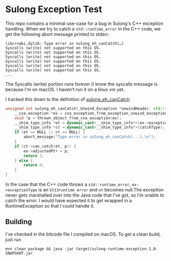 # Sulong Exception Test

This repo contains a minimal use-case for a bug in Sulong's C++ exception handling. When we try to catch a `std::runtime_error` in the C++ code, we get the following abort message printed to stderr.
```
libc++abi.dylib: Type error in sulong_eh_canCatch(…)
Syscalls (write) not supported on this OS.
Syscalls (write) not supported on this OS.
Syscalls (write) not supported on this OS.
Syscalls (write) not supported on this OS.
Syscalls (write) not supported on this OS.
Syscalls (write) not supported on this OS.
...
``` 

The Syscalls (write) portion runs forever (I know the syscalls message is because I'm on macOS. I haven't run it on a linux vm yet.

I tracked this down to the definition of [sulong_eh_canCatch](https://github.com/graalvm/sulong/blob/5f7532e892ca25e092367d3825f05015ff2c3f7e/projects/com.oracle.truffle.llvm.libraries.bitcode/libcxxabi/cxa_exception.cpp#L706)

```cpp
unsigned int sulong_eh_canCatch(_Unwind_Exception *unwindHeader, std::type_info *catchType) {
    __cxa_exception *ex = cxa_exception_from_exception_unwind_exception(unwindHeader);
    void *p = thrown_object_from_cxa_exception(ex);
    __shim_type_info *et = dynamic_cast<__shim_type_info*>(ex->exceptionType); 
    __shim_type_info *ct = dynamic_cast<__shim_type_info*>(catchType);
    if (et == NULL || ct == NULL) { 
        abort_message("Type error in sulong_eh_canCatch(...).\n");
    }
    if (ct->can_catch(et, p)) {
        ex->adjustedPtr = p;
        return 1;
    } else {
        return 0;
    }
}
```

In the case that the C++ code throws a `std::runtime_error`, `ex->exceptionType` is an `St13runtime_error` and `et` becomes null.The exception never gets marshalled over into the Java code that I’ve got, so I’m unable to catch the error. I would have expected it to get wrapped in a RuntimeException so that I could handle it.

## Building
I've checked in the bitcode file I compiled on macOS. To get a clean build, just run

`mvn clean package && java -jar target/sulong-runtime-exception-1.0-SNAPSHOT.jar`

